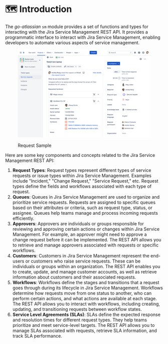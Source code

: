 # 🗺 Introduction

The _go-atlassian_ `sm` module provides a set of functions and types for interacting with the Jira Service Management REST API. It  provides a programmatic interface to interact with Jira Service Management, enabling developers to automate various aspects of service management.

<figure><img src="../.gitbook/assets/image (13) (1).png" alt=""><figcaption><p>Request Sample</p></figcaption></figure>

Here are some key components and concepts related to the Jira Service Management REST API:

1. **Request Types**: Request types represent different types of service requests or issue types within Jira Service Management. Examples include "Incident," "Change Request," "Service Request," etc. Request types define the fields and workflows associated with each type of request.
2. **Queues**: Queues in Jira Service Management are used to organize and prioritize service requests. Requests are assigned to specific queues based on their attributes or criteria, such as request type, status, or assignee. Queues help teams manage and process incoming requests efficiently.
3. **Approvers**: Approvers are individuals or groups responsible for reviewing and approving certain actions or changes within Jira Service Management. For example, an approver might need to approve a change request before it can be implemented. The REST API allows you to retrieve and manage approvers associated with requests or specific workflows.
4. **Customers**: Customers in Jira Service Management represent the end-users or customers who raise service requests. These can be individuals or groups within an organization. The REST API enables you to create, update, and manage customer accounts, as well as retrieve information about customers and their associated requests.
5. **Workflows**: Workflows define the stages and transitions that a request goes through during its lifecycle in Jira Service Management. Workflows determine how requests move from one status to another, who can perform certain actions, and what actions are available at each stage. The REST API allows you to interact with workflows, including creating, updating, and transitioning requests between workflow states.
6. **Service Level Agreements (SLAs)**: SLAs define the expected response and resolution times for different request types. They help teams prioritize and meet service-level targets. The REST API allows you to manage SLAs associated with requests, retrieve SLA information, and track SLA performance.
